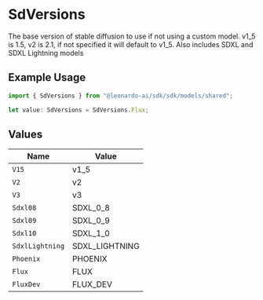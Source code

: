 # SdVersions

The base version of stable diffusion to use if not using a custom model. v1_5 is 1.5, v2 is 2.1, if not specified it will default to v1_5. Also includes SDXL and SDXL Lightning models

## Example Usage

```typescript
import { SdVersions } from "@leonardo-ai/sdk/sdk/models/shared";

let value: SdVersions = SdVersions.Flux;
```

## Values

| Name            | Value           |
| --------------- | --------------- |
| `V15`           | v1_5            |
| `V2`            | v2              |
| `V3`            | v3              |
| `Sdxl08`        | SDXL_0_8        |
| `Sdxl09`        | SDXL_0_9        |
| `Sdxl10`        | SDXL_1_0        |
| `SdxlLightning` | SDXL_LIGHTNING  |
| `Phoenix`       | PHOENIX         |
| `Flux`          | FLUX            |
| `FluxDev`       | FLUX_DEV        |